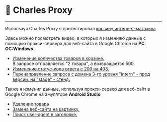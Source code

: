 # 🦊 Charles Proxy
---
Используя Charles Proxy я протестировал <a href="https://intern.demoshopping.ru/">корзину интернет-магазина</a>

Здесь можно посмотреть видео, в которых я изменияю данные с помощью прокси-сервера для веб-сайта в Google Chrome на <b>PC ОС:Windows</b>
<ul>
<li><a href='https://drive.google.com/file/d/1T_JjU_B5kMr09pvVC4Qz3y8HJ8TWulq4/view?usp=drive_link'>Изменение количества товаров в корзине.</a></li>В запросе отправляется "2 товара", а возвращается 500.
<li><a href='https://drive.google.com/file/d/13kKqTAtjeKiCIR2h83waqwvDaFnp369n/view?usp=sharing'>Изменение статус-кода ответа с 200 на 403.</a></li>
<li><a href='https://drive.google.com/file/d/1mY0A1Qvu0XNLJm188mS139K6iI3VXIfH/view?usp=sharing'>Перенаправление запроса с домена 3-го уровня "intern" - прод версии, на "stage" - стенд.</a></li>
</ul>

Также я изменил данные, используя прокси-сервер для веб-сайт в Google Chrome на эмуляторе <b>Android Studio</b>
<ul>
<li><a href='https://drive.google.com/file/d/17V8nxAYv3AUGBXXiMrwTGIerQiJ0UKmQ/view?usp=sharing'>Удаление товара </a></li>
<li><a href='https://drive.google.com/file/d/1sVTwOYQ3LUkSD7nxcj8CeW1wCdB2uYA1/view?usp=sharing'>Замена веб-сайта на картинку.</a></li>
<li><a href='https://drive.google.com/file/d/1__KVBht77OqweVEiJuSXHBiiZGjoVIFh/view?usp=sharing'>Поиск user-agent в заголовке.</a></li>
</ul>
